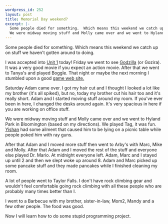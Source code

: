 ```yaml
--- 
wordpress_id: 252
layout: post
title: Memorial Day weekend?
excerpt: |-
  Some people died for something.  Which means this weekend we catch up on stuff we haven't gotten around to doing.<p>I was accepted into <a href="http://www.housing.uiuc.edu/academics/unit1/">Unit 1</a> today!  Friday we went to see <a href="http://www.godzilla.com/">Godzilla</a> (or Gozira).  It was a very good movie if you expect an action movie.  After that we went to Tanya's and played Boggle.  That night or maybe the next morning I stumbled upon a good <a href="http://www.playsite.com/">game web site.</a><p>Saturday Adam came over.  I got my hair cut and I thought I looked a lot like my brother (it's all spiked), but no, today my brother cut his hair too and it's really short.  Adam and I started moving stuff around my room.  If you've ever been in here, I changed the desks around again.  It's very spacious in here if you are working on office stuff.<p>
  We were midway moving stuff and Molly came over and we went to Hyland Park in Bloomington (based on my directions).  We played Tag, it was fun.  <a href="http://www.contrib.andrew.cmu.edu/~ywong/">Yishan</a> had some ailment that caused him to be lying on a picnic table while people poked him with ray guns.<p>After that Adam and I moved more stuff then went to Arby's with Marc, Mike and Molly.  After that Adam and I moved the rest of the stuff and everyone else played Dr. Mario.  At midnight everyone left.  Adam Marc and I stayed up until 2 and then we slept woke up around 8.  Adam and Marc picked up some pancake stuff and they made pancakes while I finished cleaning my room.<p>A lot of people went to Taylor Falls.  I don't have rock climbing gear and wouldn't feel comfortable going rock climbing with all these people who are probably many times better than I.<p>I went to a Barbecue with my brother, sister-in-law, Mom2, Mandy and a few other people.  The food was good.<p>Now I will learn how to do some stupid programming project.
---
```

Some people died for something.  Which means this weekend we catch up on stuff we haven't gotten around to doing.

I was accepted into <a href="http://www.housing.uiuc.edu/academics/unit1/">Unit 1</a> today!  Friday we went to see <a href="http://www.godzilla.com/">Godzilla</a> (or Gozira).  It was a very good movie if you expect an action movie.  After that we went to Tanya's and played Boggle.  That night or maybe the next morning I stumbled upon a good <a href="http://www.playsite.com/">game web site.</a><p>Saturday Adam came over.  I got my hair cut and I thought I looked a lot like my brother (it's all spiked), but no, today my brother cut his hair too and it's really short.  Adam and I started moving stuff around my room.  If you've ever been in here, I changed the desks around again.  It's very spacious in here if you are working on office stuff.

We were midway moving stuff and Molly came over and we went to Hyland Park in Bloomington (based on my directions).  We played Tag, it was fun.  <a href="http://www.contrib.andrew.cmu.edu/~ywong/">Yishan</a> had some ailment that caused him to be lying on a picnic table while people poked him with ray guns.

After that Adam and I moved more stuff then went to Arby's with Marc, Mike and Molly.  After that Adam and I moved the rest of the stuff and everyone else played Dr. Mario.  At midnight everyone left.  Adam, Marc and I stayed up until 2 and then we slept woke up around 8.  Adam and Marc picked up some pancake stuff and they made pancakes while I finished cleaning my room.

A lot of people went to Taylor Falls.  I don't have rock climbing gear and wouldn't feel comfortable going rock climbing with all these people who are probably many times better than I.

I went to a Barbecue with my brother, sister-in-law, Mom2, Mandy and a few other people.  The food was good.

Now I will learn how to do some stupid programming project.
